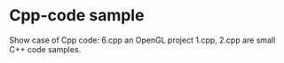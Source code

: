 # Cpp-code sample
  Show case of Cpp code:
    6.cpp an OpenGL project
    1.cpp, 2.cpp are small C++ code samples.

